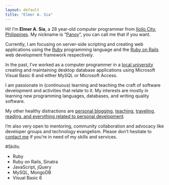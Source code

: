 ```yaml
---
layout: default
title: "Elmer A. Sia"
---
```


Hi! I’m **Elmer A. Sia**, a 28 year-old computer programmer from [Iloilo City, Philippines](http://www.iloilo.ph). My nickname is &ldquo;[Panoy](http://twitter.com/panoy_sia)&rdquo;, you can call me that if you want.

Currently, I am focusing on server-side scripting and creating web applications using the [Ruby](https://www.ruby-lang.org/en/) programming language and the [Ruby on Rails](http://rubyonrails.org/) web development framework respectively.

In the past, I’ve worked as a computer programmer in a [local university]() creating and maintaining desktop database applications using Microsoft Visual Basic 6 and either MySQL or Microsoft Access.

I am passionate in (continuous) learning and teaching the craft of software development and activities that relate to it. My interests are mostly in learning new programming languages, databases, and writing quality software.

My other healthy distractions are [personal blogging](http://blog.elmersia.com), [teaching](http://www.putshelloworld.com), [traveling](http://travels.elmersia.com), [reading, and everything related to personal development](http://www.readingjourneys.com).

I’m also very open to mentoring, community collaboration and advocacy like developer groups and technology evangelism. Please don’t hesitate to [contact me](http://www.elmersia.com/contact) if you’re in need of my skills and services.

#Skills:

* Ruby 
* Ruby on Rails, Sinatra 
* JavaScript, jQuery
* MySQL, MongoDB
* Visual Basic 6